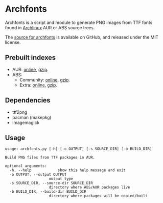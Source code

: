 # Archfonts

Archfonts is a script and module to generate PNG images from TTF fonts
found in [Archlinux](http://www.archlinux.org/) AUR or ABS source
trees.

The [source for archfonts](http://github.com/ternstor/distrofonts) is
available on GitHub, and released under the MIT license.

## Prebuilt indexes

* AUR: [online](http://ternstor.github.com/distrofonts/aur.html),
[gzip](http://ternstor.github.com/distrofonts/aur.tar.gz).
* ABS: 
    * Community: [online](http://ternstor.github.com/distrofonts/community.html),
    [gzip](http://ternstor.github.com/distrofonts/community.tar.gz).
    * Extra: [online](http://ternstor.github.com/distrofonts/extra.html),
    [gzip](http://ternstor.github.com/distrofonts/extra.tar.gz).

## Dependencies

* ttf2png
* pacman (makepkg)
* imagemagick

## Usage

	usage: archfonts.py [-h] [-o OUTPUT] [-s SOURCE_DIR] [-b BUILD_DIR]

	Build PNG files from TTF packages in AUR.

	optional arguments:
	  -h, --help            show this help message and exit
	  -o OUTPUT, --output OUTPUT
		                output type
	  -s SOURCE_DIR, --source-dir SOURCE_DIR
		                directory where ABS/AUR packages live
	  -b BUILD_DIR, --build-dir BUILD_DIR
		                directory where packages will be copied/built
